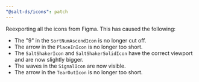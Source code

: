 ```yaml
---
"@salt-ds/icons": patch
---
```


Reexporting all the icons from Figma. This has caused the following:

- The "9" in the `SortNumAscendIcon` is no longer cut off.
- The arrow in the `PlaceInIcon` is no longer too short.
- The `SaltShakerIcon` and `SaltShakerSolidIcon` have the correct viewport and are now slightly bigger.
- The waves in the `SignalIcon` are now visible.
- The arrow in the `TearOutIcon` is no longer too short.
